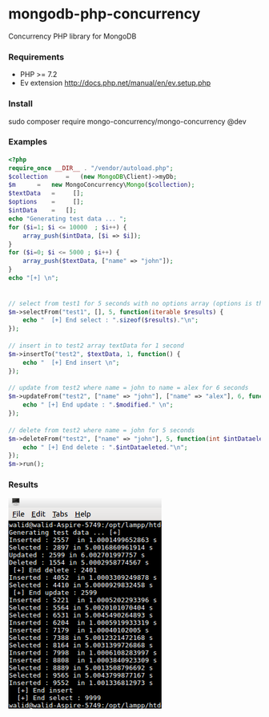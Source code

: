 # mongodb-php-concurrency
Concurrency PHP library for MongoDB
### Requirements
- PHP >= 7.2
- Ev extension http://docs.php.net/manual/en/ev.setup.php
### Install
sudo composer require mongo-concurrency/mongo-concurrency @dev
### Examples
```php
<?php
require_once __DIR__ . "/vendor/autoload.php";
$collection 	= 	(new MongoDB\Client)->myDb;
$m		= 	new MongoConcurrency\Mongo($collection);
$textData	=	  [];
$options 	=	  []; 
$intData 	= 	[];
echo "Generating test data ... ";
for ($i=1; $i <= 10000  ; $i++) { 
	array_push($intData, [$i => $i]);
}
for ($i=0; $i <= 5000 ; $i++) { 
	array_push($textData, ["name" => "john"]);
}
echo "[+] \n";


// select from test1 for 5 seconds with no options array (options is the filter array in : https://docs.mongodb.com/php-library/v1.2/reference/method/MongoDBCollection-findOne/#phpmethod.MongoDB\Collection::findOne)
$m->selectFrom("test1", [], 5, function(iterable $results) {
	echo "  [+] End select : ".sizeof($results)."\n";
});

// insert in to test2 array textData for 1 second
$m->insertTo("test2", $textData, 1, function() {
	echo "  [+] End insert \n";
});

// update from test2 where name = john to name = alex for 6 seconds
$m->updateFrom("test2", ["name" => "john"], ["name" => "alex"], 6, function(int $modified) {
	echo " [+] End update : ".$modified." \n";
});

// delete from test2 where name = john for 5 seconds
$m->deleteFrom("test2", ["name" => "john"], 5, function(int $intDataeleted) {
	echo " [+] End delete : ".$intDataeleted."\n";
});
$m->run();
```
### Results 
![Image of Results](https://raw.githubusercontent.com/DilawskyJordan/mongodb-php-concurrency/master/Screenshot%20from%202020-03-01%2023-39-56.png)
